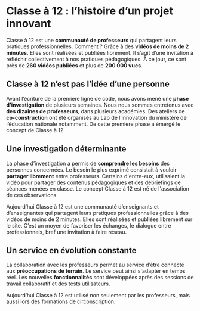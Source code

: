# Classe à 12 : l’histoire d’un projet innovant

Classe à 12 est une **communauté de professeurs** qui partagent leurs pratiques professionnelles. Comment ? Grâce à des **vidéos de moins de 2 minutes**. Elles  sont réalisées et publiées librement. Il s’agit  d’une invitation à réfléchir collectivement à nos pratiques pédagogiques. À ce jour, ce sont près de **260 vidéos publiées** et plus de **200 000 vues**.

## Classe à 12 n’est pas l’idée d’une personne 

Avant l’écriture de la première ligne de code, nous avons mené une **phase d’investigation** de plusieurs semaines. Nous nous sommes entretenus avec **des dizaines de professeurs**, dans plusieurs académies. Des ateliers de **co-construction** ont été organisés au Lab de l’innovation du ministère de l’éducation nationale notamment. De cette première phase a émergé le concept de Classe à 12.

## Une investigation déterminante

La phase d’investigation a permis de **comprendre les besoins** des personnes concernées. Le besoin le plus exprimé consistait à vouloir **partager librement** entre professeurs. Certains d'entre-eux, utilisaient la vidéo pour partager des contenus pédagogiques et des débriefings de séances menées en classe. Le concept Classe à 12 est né de l'association de ces observations.

Aujourd’hui Classe à 12 est une communauté d’enseignants et d’enseignantes qui partagent leurs pratiques professionnelles grâce à des vidéos de moins de 2 minutes. Elles sont réalisées et publiées librement sur le site. C’est un moyen de favoriser les échanges, le dialogue entre professionnels, bref une invitation à faire réseau.

## Un service en évolution constante

La collaboration avec les professeurs permet au service d’être connecté aux
**préoccupations de terrain**. Le service peut ainsi s'adapter en temps réel.
Les nouvelles **fonctionnalités** sont développées après des sessions de travail
collaboratif et des tests utilisateurs.

Aujourd’hui Classe à 12 est utilisé non seulement par les professeurs, mais aussi lors des formations de circonscription.
